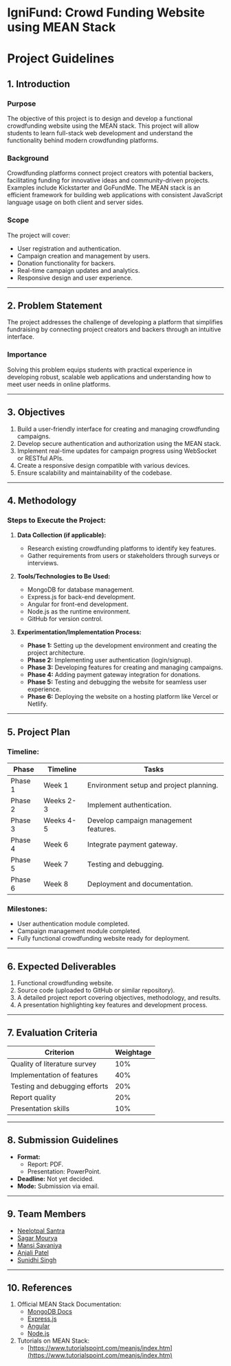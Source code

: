 # IgniFund: Crowd Funding Website using MEAN Stack

# Project Guidelines

## 1. Introduction

### Purpose
The objective of this project is to design and develop a functional crowdfunding website using the MEAN stack. This project will allow students to learn full-stack web development and understand the functionality behind modern crowdfunding platforms.

### Background
Crowdfunding platforms connect project creators with potential backers, facilitating funding for innovative ideas and community-driven projects. Examples include Kickstarter and GoFundMe. The MEAN stack is an efficient framework for building web applications with consistent JavaScript language usage on both client and server sides.

### Scope
The project will cover:
- User registration and authentication.
- Campaign creation and management by users.
- Donation functionality for backers.
- Real-time campaign updates and analytics.
- Responsive design and user experience.

---

## 2. Problem Statement

The project addresses the challenge of developing a platform that simplifies fundraising by connecting project creators and backers through an intuitive interface.

### Importance
Solving this problem equips students with practical experience in developing robust, scalable web applications and understanding how to meet user needs in online platforms.

---

## 3. Objectives

1. Build a user-friendly interface for creating and managing crowdfunding campaigns.
2. Develop secure authentication and authorization using the MEAN stack.
3. Implement real-time updates for campaign progress using WebSocket or RESTful APIs.
4. Create a responsive design compatible with various devices.
5. Ensure scalability and maintainability of the codebase.

---

## 4. Methodology

### Steps to Execute the Project:
1. **Data Collection (if applicable):**
   - Research existing crowdfunding platforms to identify key features.
   - Gather requirements from users or stakeholders through surveys or interviews.

2. **Tools/Technologies to Be Used:**
   - MongoDB for database management.
   - Express.js for back-end development.
   - Angular for front-end development.
   - Node.js as the runtime environment.
   - GitHub for version control.

3. **Experimentation/Implementation Process:**
   - **Phase 1:** Setting up the development environment and creating the project architecture.
   - **Phase 2:** Implementing user authentication (login/signup).
   - **Phase 3:** Developing features for creating and managing campaigns.
   - **Phase 4:** Adding payment gateway integration for donations.
   - **Phase 5:** Testing and debugging the website for seamless user experience.
   - **Phase 6:** Deploying the website on a hosting platform like Vercel or Netlify.

---

## 5. Project Plan

### Timeline:
| **Phase** | **Timeline** | **Tasks** |
|-----------|--------------|-----------|
| Phase 1   | Week 1       | Environment setup and project planning. |
| Phase 2   | Weeks 2-3    | Implement authentication. |
| Phase 3   | Weeks 4-5    | Develop campaign management features. |
| Phase 4   | Week 6       | Integrate payment gateway. |
| Phase 5   | Week 7       | Testing and debugging. |
| Phase 6   | Week 8       | Deployment and documentation. |

### Milestones:
- User authentication module completed.
- Campaign management module completed.
- Fully functional crowdfunding website ready for deployment.

---

## 6. Expected Deliverables

1. Functional crowdfunding website.
2. Source code (uploaded to GitHub or similar repository).
3. A detailed project report covering objectives, methodology, and results.
4. A presentation highlighting key features and development process.

---

## 7. Evaluation Criteria

| **Criterion**                | **Weightage** |
|-------------------------------|---------------|
| Quality of literature survey  | 10%           |
| Implementation of features    | 40%           |
| Testing and debugging efforts | 20%           |
| Report quality                | 20%           |
| Presentation skills           | 10%           |

---

## 8. Submission Guidelines

- **Format:**
  - Report: PDF.
  - Presentation: PowerPoint.
- **Deadline:** Not yet decided.
- **Mode:** Submission via email.

---

## 9. Team Members
- [Neelotpal Santra](https://github.com/NSANTRA)
- [Sagar Mourya](https://github.com/Coffee-Freak)
- [Mansi Savaniya](https://github.com/mansisavaniya)
- [Anjali Patel](https://github.com/Anjalipatel0705)
- [Sunidhi Singh](https://github.com/SUNIDHI123-SINGH)

---

## 10. References

1. Official MEAN Stack Documentation:
   - [MongoDB Docs](https://www.mongodb.com/docs/)
   - [Express.js](https://expressjs.com/)
   - [Angular ](https://angular.io/docs)
   - [Node.js ](https://nodejs.org/en/docs)
2. Tutorials on MEAN Stack:
   - [https://www.tutorialspoint.com/meanjs/index.htm](https://www.tutorialspoint.com/meanjs/index.htm)
